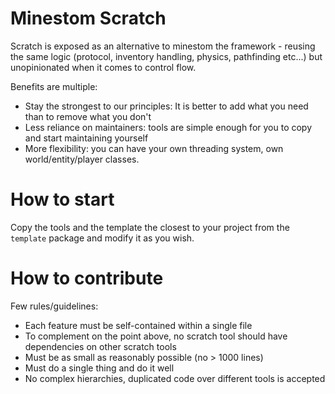 # Minestom Scratch
Scratch is exposed as an alternative to minestom the framework - reusing the same logic (protocol, inventory handling, physics, pathfinding etc...) but unopinionated when it comes to control flow.

Benefits are multiple:
* Stay the strongest to our principles: It is better to add what you need than to remove what you don't
* Less reliance on maintainers: tools are simple enough for you to copy and start maintaining yourself
* More flexibility: you can have your own threading system, own world/entity/player classes.

# How to start
Copy the tools and the template the closest to your project from the `template` package and modify it as you wish.

# How to contribute
Few rules/guidelines:
* Each feature must be self-contained within a single file
* To complement on the point above, no scratch tool should have dependencies on other scratch tools
* Must be as small as reasonably possible (no > 1000 lines)
* Must do a single thing and do it well
* No complex hierarchies, duplicated code over different tools is accepted